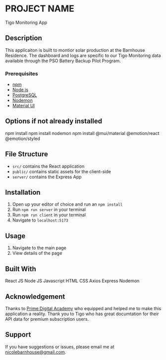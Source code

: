 # PROJECT NAME

Tigo Monitoring App

## Description

This applicaiton is built to montior solar production at the Barnhouse Residence. The dashboard and logs are specific to our Tigo Monitoring data available through the PSO Battery Backup Pilot Program.

### Prerequisites

- [npm](https://www.npmjs.com)
- [Node.js](https://nodejs.org/en/)
- [PostgreSQL](https://www.postgresql.org)
- [Nodemon](https://nodemon.io)
- [Material UI]()

## Options if not already installed

npm install
npm install nodemon
npm install @mui/material @emotion/react @emotion/styled

## File Structure

- `src/` contains the React application
- `public/` contains static assets for the client-side
- `server/` contains the Express App

## Installation

1. Open up your editor of choice and run an `npm install`
2. Run `npm run server` in your terminal
3. Run `npm run client` in your terminal
4. Navigate to `localhost:5173`

## Usage

1. Navigate to the main page
2. View details of the page

## Built With

React JS
Node JS
Javascript
HTML
CSS
Axios
Express
Nodemon

## Acknowledgement

Thanks to [Prime Digital Academy](www.primeacademy.io) who equipped and helped me to make this application a reality. Thank you to Tigo who has great documtation for their API data for premium subscription users.

## Support

If you have suggestions or issues, please email me at [nicolebarnhouse@gmail.com](mailto:nicolebarnhouse@gmail.com).
